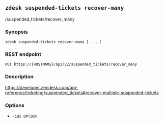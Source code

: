 ## `zdesk suspended-tickets recover-many`

/suspended_tickets/recover_many

### Synopsis

    zdesk suspended-tickets recover-many [ ... ]

### REST endpoint

    PUT https://{HOSTNAME}/api/v2/suspended_tickets/recover_many

### Description

https://developer.zendesk.com/api-reference/ticketing/suspended_tickets#recover-multiple-suspended-tickets

### Options

* `-ids OPTION`

